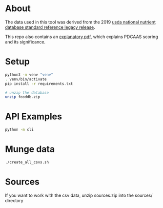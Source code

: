 # About

The data used in this tool was derived from the 2019 [usda national nutrient database standard reference legacy release](https://data.nal.usda.gov/dataset/usda-national-nutrient-database-standard-reference-legacy-release).

This repo also contains an [explanatory pdf](Calculating-PDCAAS-for-Percent-Protein-Slide-Deck.pdf), which explains PDCAAS scoring and its significance.

# Setup

```sh
python3 -m venv "venv"
. venv/bin/activate
pip install -r requirements.txt

# unzip the database
unzip fooddb.zip
```

# API Examples


```sh
python -m cli
```

# Munge data

```sh
./create_all_csvs.sh
```

# Sources
If you want to work with the csv data, unzip sources.zip into the sources/ directory
